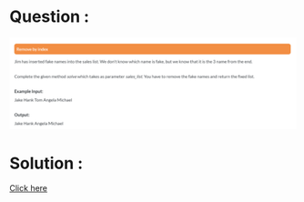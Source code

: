 # Question :
![remove by index](https://github.com/prabhu30/coding/blob/main/Edyst/Python%20-%20Intro%20to%20Advanced/03_Conditionals%20&%20Lists/69_remove%20by%20index/image.png)

# Solution :
[Click here](https://github.com/prabhu30/coding/blob/main/Edyst/Python%20-%20Intro%20to%20Advanced/03_Conditionals%20&%20Lists/69_remove%20by%20index/solution.py)
